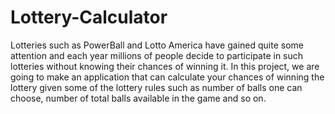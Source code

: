 # Lottery-Calculator
Lotteries such as PowerBall and Lotto America have gained quite some attention and each year millions of people decide to participate in such lotteries without knowing their chances of winning it. In this project, we are going to make an application that can calculate your chances of winning the lottery given some of the lottery rules such as number of balls one can choose, number of total balls available in the game and so on.

